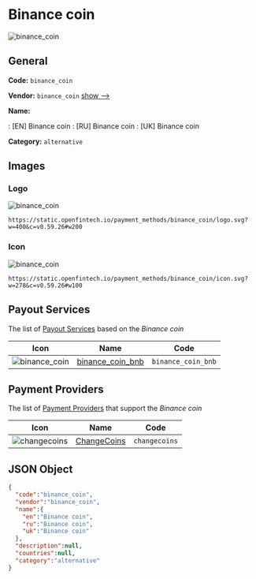 
# Binance coin 
![binance_coin](https://static.openfintech.io/payment_methods/binance_coin/logo.svg?w=400&c=v0.59.26#w200)  

## General 
**Code:** `binance_coin` 
 
**Vendor:** `binance_coin` [show -->](/vendors/binance_coin/) 
 
**Name:** 
 
:	[EN] Binance coin 
:	[RU] Binance coin 
:	[UK] Binance coin 
 
**Category:** `alternative` 
 

## Images 

### Logo 
![binance_coin](https://static.openfintech.io/payment_methods/binance_coin/logo.svg?w=400&c=v0.59.26#w200)  

```
https://static.openfintech.io/payment_methods/binance_coin/logo.svg?w=400&c=v0.59.26#w200
```  

### Icon 
![binance_coin](https://static.openfintech.io/payment_methods/binance_coin/icon.svg?w=278&c=v0.59.26#w100)  

```
https://static.openfintech.io/payment_methods/binance_coin/icon.svg?w=278&c=v0.59.26#w100
```  

## Payout Services 
 
The list of [Payout Services](/payout-services/) based on the _Binance coin_ 

|Icon|Name|Code| 
|:---:|:---:|:---:| 
|![binance_coin](https://static.openfintech.io/payout_methods/binance_coin/icon.svg?w=278&c=v0.59.26#w40) |[binance_coin_bnb](/payout-services/binance_coin_bnb/)|`binance_coin_bnb`| 
 

## Payment Providers 
 
The list of [Payment Providers](/payment-providers/) that support the _Binance coin_ 

|Icon|Name|Code| 
|:---:|:---:|:---:| 
|![changecoins](https://static.openfintech.io/payment_providers/changecoins/icon.png?w=278&c=v0.59.26#w100) |[ChangeCoins](/payment-providers/changecoins/)|`changecoins`| 
 

## JSON Object 

```json
{
  "code":"binance_coin",
  "vendor":"binance_coin",
  "name":{
    "en":"Binance coin",
    "ru":"Binance coin",
    "uk":"Binance coin"
  },
  "description":null,
  "countries":null,
  "category":"alternative"
}
```  
